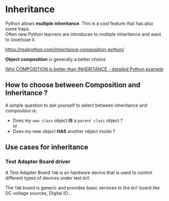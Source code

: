 # Inheritance

Python allows __multiple inheritance__.
This is a cool feature that has also some traps.  
Often new Python learners are introduces to multiple inheritance and want to (over)use it.

https://realpython.com/inheritance-composition-python/


__Object composition__ is generally a better choice

[Why COMPOSITION is better than INHERITANCE - detailed Python example](https://youtu.be/0mcP8ZpUR38)

## How to choose between Composition and Inheritance ?
A simple question to ask yourself to select between inheritance and composition is:

* Does my `new class` object __IS__ a `parent class` object ?  
 or 
* Does my new object __HAS__ another object inside ?

## Use cases for inheritance

### Test Adapter Board driver

A Test Adapter Board `TAB` is an hardware device that is used to control different types of devices under test `DUT`.

The `TAB` board is generic and provides basic services to the `DUT` board like DC voltage sources, Digital IO...

